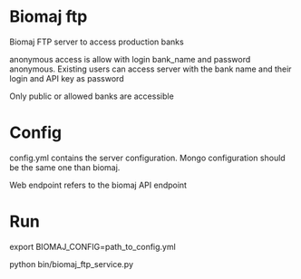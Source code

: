 # Biomaj ftp

Biomaj FTP server to access production banks

anonymous access is allow with login bank_name and password anonymous.
Existing users can access server with the bank name and their login and API key as password

Only public or allowed banks are accessible

# Config

config.yml contains the server configuration.
Mongo configuration should be the same one than biomaj.

Web endpoint refers to the biomaj API endpoint

# Run

export BIOMAJ_CONFIG=path_to_config.yml

python bin/biomaj_ftp_service.py
